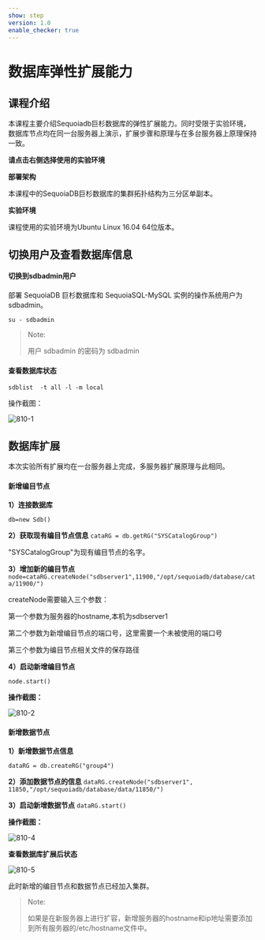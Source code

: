 ```yaml
---
show: step
version: 1.0
enable_checker: true
---
```


# 数据库弹性扩展能力

## 课程介绍

本课程主要介绍Sequoiadb巨杉数据库的弹性扩展能力。同时受限于实验环境，数据库节点均在同一台服务器上演示，扩展步骤和原理与在多台服务器上原理保持一致。

**请点击右侧选择使用的实验环境**

**部署架构**

本课程中的SequoiaDB巨杉数据库的集群拓扑结构为三分区单副本。

**实验环境**

课程使用的实验环境为Ubuntu Linux 16.04 64位版本。

## 切换用户及查看数据库信息

#### 切换到sdbadmin用户

部署 SequoiaDB 巨杉数据库和 SequoiaSQL-MySQL 实例的操作系统用户为 sdbadmin。

```
su - sdbadmin
```

> Note:
>
> 用户 sdbadmin 的密码为 sdbadmin

#### 查看数据库状态

`sdblist  -t all -l -m local`

操作截图：

 ![810-1](pic\810-1.png)

## 数据库扩展

本次实验所有扩展均在一台服务器上完成，多服务器扩展原理与此相同。

#### 新增编目节点

**1）连接数据库**

`db=new Sdb()`

**2）获取现有编目节点信息**
`cataRG = db.getRG("SYSCatalogGroup")`

"SYSCatalogGroup"为现有编目节点的名字。

**3）增加新的编目节点**
`node=cataRG.createNode("sdbserver1",11900,"/opt/sequoiadb/database/cata/11900/")`

createNode需要输入三个参数：

第一个参数为服务器的hostname,本机为sdbserver1

第二个参数为新增编目节点的端口号，这里需要一个未被使用的端口号

第三个参数为编目节点相关文件的保存路径

**4）启动新增编目节点**

`node.start()`

**操作截图：**

 ![810-2](pic\810-2.png)

#### 新增数据节点

**1）新增数据节点信息**

`dataRG = db.createRG("group4")`

**2）添加数据节点的信息**
`dataRG.createNode("sdbserver1", 11850,"/opt/sequoiadb/database/data/11850/")`

**3）启动新增数据节点**
`dataRG.start()`

**操作截图：**

 ![810-4](pic\810-4.png)

**查看数据库扩展后状态**

 ![810-5](pic\810-5.png)

此时新增的编目节点和数据节点已经加入集群。

> Note:
>
> 如果是在新服务器上进行扩容，新增服务器的hostname和ip地址需要添加到所有服务器的/etc/hostname文件中。
